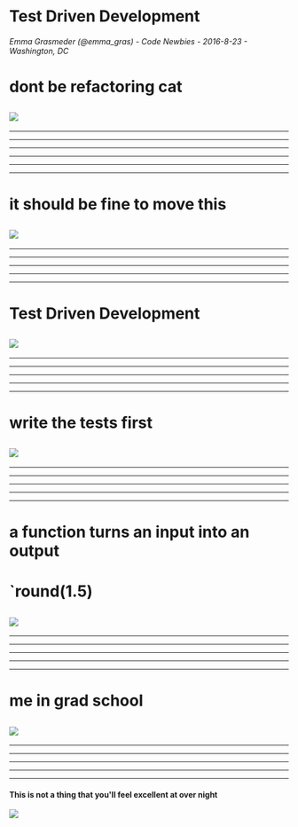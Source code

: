 # Test Driven Development
###### Emma Grasmeder (@emma_gras) - Code Newbies - 2016-8-23 - Washington, DC


# dont be refactoring cat
![](http://img.pandawhale.com/post-10513-Code-Refactoring-Cat-in-Bathtu-U295.gif)
---
---
---
---
---
---
---
# it should be fine to move this
![](http://www.gifbin.com/bin/012011/1295259386_pug-puppy-has-a-mishap-while-playing-with-ball.gif)
---
---
---
---
---
---
# Test Driven Development
![](http://i.imgur.com/eeQrJhv.gif)
---
---
---
---
---
---
# write the tests first
![](http://viralgifs.com/wp-content/uploads/2014/03/cat_whatchusay.gif?fb43fe)
---
---
---
---
---
---
# a function turns an input into an output
# `round(1.5)





![](http://www.somepets.com/wp-content/uploads/2013/10/funny-gifs-dogs10.gif)
---
---
---
---
---
---
# me in grad school
![](http://i.makeagif.com/media/8-29-2015/xWexrd.gif)
---
---
---
---
---
---





#### This is not a thing that you'll feel excellent at over night
![](http://static.comicvine.com/uploads/original/11118/111183796/4436554-tumblr_mhtuaqjxer1rrov60o1_500.gif)

#### 
